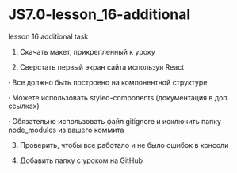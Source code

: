 # JS7.0-lesson_16-additional
lesson 16 additional task

1) Скачать макет, прикрепленный к уроку

2) Сверстать первый экран сайта используя React

·        Все должно быть построено на компонентной структуре

·        Можете использовать styled-components (документация в доп. ссылках)

·        Обязательно использовать файл gitignore и исключить папку node_modules из вашего коммита

3) Проверить, чтобы все работало и не было ошибок в консоли

4) Добавить папку с уроком на GitHub
